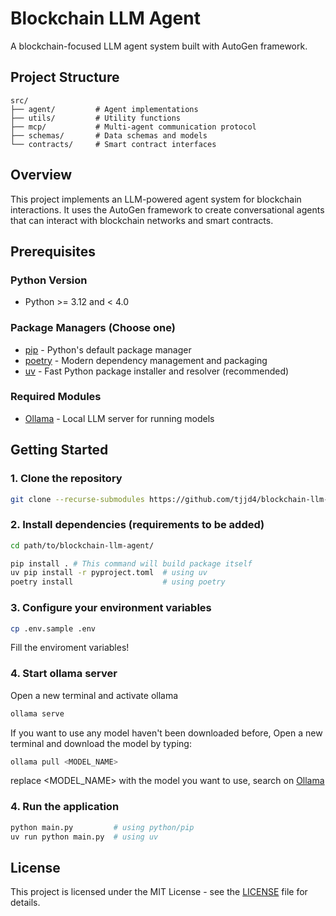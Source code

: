# Blockchain LLM Agent

A blockchain-focused LLM agent system built with AutoGen framework.

## Project Structure

```
src/
├── agent/         # Agent implementations
├── utils/         # Utility functions
├── mcp/           # Multi-agent communication protocol
├── schemas/       # Data schemas and models
└── contracts/     # Smart contract interfaces
```

## Overview

This project implements an LLM-powered agent system for blockchain interactions. It uses the AutoGen framework to create conversational agents that can interact with blockchain networks and smart contracts.

## Prerequisites

### Python Version
- Python >= 3.12 and < 4.0

### Package Managers (Choose one)
- [pip](https://pip.pypa.io/) - Python's default package manager
- [poetry](https://python-poetry.org/) - Modern dependency management and packaging
- [uv](https://github.com/astral-sh/uv) - Fast Python package installer and resolver (recommended)

### Required Modules
- [Ollama](https://ollama.ai/) - Local LLM server for running models

## Getting Started

### 1. Clone the repository
```bash
git clone --recurse-submodules https://github.com/tjjd4/blockchain-llm-agent.git
```
### 2. Install dependencies (requirements to be added)
```bash
cd path/to/blockchain-llm-agent/

pip install . # This command will build package itself
uv pip install -r pyproject.toml  # using uv
poetry install                    # using poetry
```
### 3. Configure your environment variables
```bash
cp .env.sample .env
```
Fill the enviroment variables!

### 4. Start ollama server
Open a new terminal and activate ollama
```bash
ollama serve
```
If you want to use any model haven't been downloaded before,
Open a new terminal and download the model by typing:
```bash
ollama pull <MODEL_NAME>
```
replace <MODEL_NAME> with the model you want to use, search on [Ollama](https://ollama.ai/)


### 4. Run the application
```bash
python main.py         # using python/pip
uv run python main.py  # using uv
```

## License

This project is licensed under the MIT License - see the [LICENSE](LICENSE) file for details.
